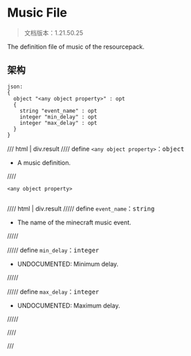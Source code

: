 # Music File

> 文档版本：1.21.50.25

The definition file of music of the resourcepack.

## 架构

```mcschema
json:
{
  object "<any object property>" : opt
  {
    string "event_name" : opt
    integer "min_delay" : opt
    integer "max_delay" : opt
  }
}

```

/// html | div.result
//// define
`<any object property>`：<samp>object</samp>

- A music definition.


////

<div class="language-text highlight"><span class="filename"><code>&lt;any object property&gt;</code></span><pre id="__code_1"><span></span></pre></div>

//// html | div.result
///// define
`event_name`：<samp>string</samp>

- The name of the minecraft music event.


/////


///// define
`min_delay`：<samp>integer</samp>

- UNDOCUMENTED: Minimum delay.


/////


///// define
`max_delay`：<samp>integer</samp>

- UNDOCUMENTED: Maximum delay.


/////


////


///

